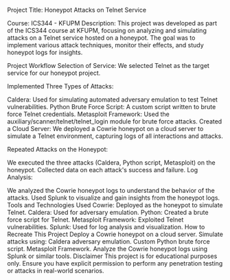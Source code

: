 Project Title: Honeypot Attacks on Telnet Service

Course: ICS344 - KFUPM
Description:
This project was developed as part of the ICS344 course at KFUPM, focusing on analyzing and simulating attacks on a Telnet service hosted on a honeypot. The goal was to implement various attack techniques, monitor their effects, and study honeypot logs for insights.

Project Workflow
Selection of Service:
We selected Telnet as the target service for our honeypot project.

Implemented Three Types of Attacks:

Caldera: Used for simulating automated adversary emulation to test Telnet vulnerabilities.
Python Brute Force Script: A custom script written to brute force Telnet credentials.
Metasploit Framework: Used the auxiliary/scanner/telnet/telnet_login module for brute force attacks.
Created a Cloud Server:
We deployed a Cowrie honeypot on a cloud server to simulate a Telnet environment, capturing logs of all interactions and attacks.

Repeated Attacks on the Honeypot:

We executed the three attacks (Caldera, Python script, Metasploit) on the honeypot.
Collected data on each attack's success and failure.
Log Analysis:

We analyzed the Cowrie honeypot logs to understand the behavior of the attacks.
Used Splunk to visualize and gain insights from the honeypot logs.
Tools and Technologies Used
Cowrie: Deployed as the honeypot to simulate Telnet.
Caldera: Used for adversary emulation.
Python: Created a brute force script for Telnet.
Metasploit Framework: Exploited Telnet vulnerabilities.
Splunk: Used for log analysis and visualization.
How to Recreate This Project
Deploy a Cowrie honeypot on a cloud server.
Simulate attacks using:
Caldera adversary emulation.
Custom Python brute force script.
Metasploit Framework.
Analyze the Cowrie honeypot logs using Splunk or similar tools.
Disclaimer
This project is for educational purposes only. Ensure you have explicit permission to perform any penetration testing or attacks in real-world scenarios.


